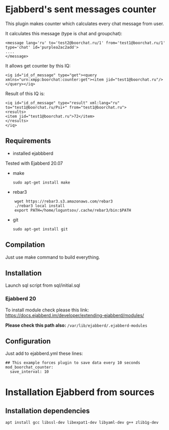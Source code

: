 # Ejabberd's sent messages counter

This plugin makes counter which calculates every chat message from user.

It calculates this message (type is chat and groupchat):
```
<message lang='ru' to='test2@boorchat.ru/1' from='test1@boorchat.ru/1' type='chat' id='purplea2ac2add'>
....
</message>
```

It allows get counter by this IQ:

```
<iq id="id_of_message" type="get"><query xmlns="urn:xmpp:boorchat:counter:get"><item jid="test1@boorchat.ru"/></query></iq>
```

Result of this IQ is:

```
<iq id="id_of_message" type="result" xml:lang="ru" to="test1@boorchat.ru/Psi+" from="test1@boorchat.ru">
<results>
<item jid="test1@boorchat.ru">72</item>
</results>
</iq>
```

## Requirements

* installed ejabbberd

Tested with Ejabberd 20.07

* make 

    ```sudo apt-get install make```
* rebar3 

```
    wget https://rebar3.s3.amazonaws.com/rebar3
    ./rebar3 local install
    export PATH=/home/loguntsov/.cache/rebar3/bin:$PATH    
```
* git
    
    ```sudo apt-get install git```
    
   
## Compilation

Just use make command to build everything.    

## Installation

Launch sql script from sql/initial.sql

### Ejabberd 20

To install module check please this link: https://docs.ejabberd.im/developer/extending-ejabberd/modules/

**Please check this path also:** ```/var/lib/ejabberd/.ejabberd-modules```


## Configuration

Just add to ejabberd.yml these lines:

```
## This example forces plugin to save data every 10 seconds
mod_boorchat_counter:
  save_interval: 10
```


# Installation Ejabberd from sources

## Installation dependencies

```
apt install gcc libssl-dev libexpat1-dev libyaml-dev g++ zlib1g-dev
```


